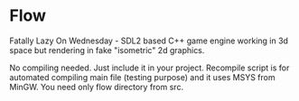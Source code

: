 # Flow
Fatally Lazy On Wednesday - SDL2 based C++ game engine working in 3d space but rendering in fake "isometric" 2d graphics.

No compiling needed. Just include it in your project. Recompile script is for automated compiling main file (testing purpose) and it uses MSYS from MinGW. You need only flow directory from src.
